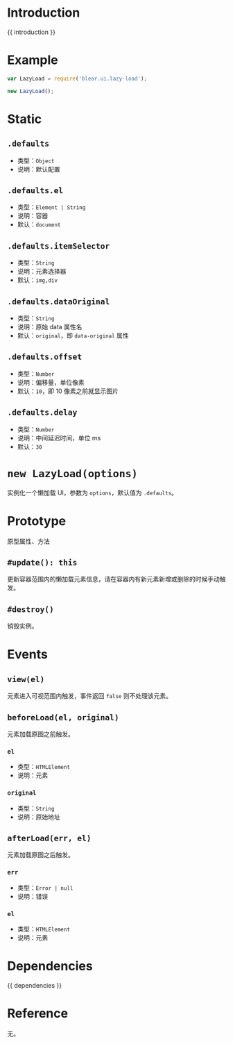 # Introduction
{{ introduction }}





# Example
```js
var LazyLoad = require('blear.ui.lazy-load');

new LazyLoad();
```




# Static
## `.defaults`
- 类型：`Object`
- 说明：默认配置

## `.defaults.el`
- 类型：`Element | String`
- 说明：容器
- 默认：`document`

## `.defaults.itemSelector`
- 类型：`String`
- 说明：元素选择器
- 默认：`img,div`

## `.defaults.dataOriginal`
- 类型：`String`
- 说明：原始 data 属性名
- 默认：`original`，即 `data-original` 属性

## `.defaults.offset`
- 类型：`Number`
- 说明：偏移量，单位像素
- 默认：`10`，即 10 像素之前就显示图片

## `.defaults.delay`
- 类型：`Number`
- 说明：中间延迟时间，单位 ms
- 默认：`30`




# `new LazyLoad(options)`
实例化一个懒加载 UI，参数为 `options`，默认值为 `.defaults`。



# Prototype
原型属性、方法

## `#update(): this`
更新容器范围内的懒加载元素信息，请在容器内有新元素新增或删除的时候手动触发。


## `#destroy()`
销毁实例。


# Events
## `view(el)`
元素进入可视范围内触发，事件返回 `false` 则不处理该元素。


## `beforeLoad(el, original)`
元素加载原图之前触发。

### `el`
- 类型：`HTMLElement`
- 说明：元素

### `original`
- 类型：`String`
- 说明：原始地址

## `afterLoad(err, el)`
元素加载原图之后触发。

### `err`
- 类型：`Error | null`
- 说明：错误

### `el`
- 类型：`HTMLElement`
- 说明：元素




# Dependencies
{{ dependencies }}





# Reference
无。

